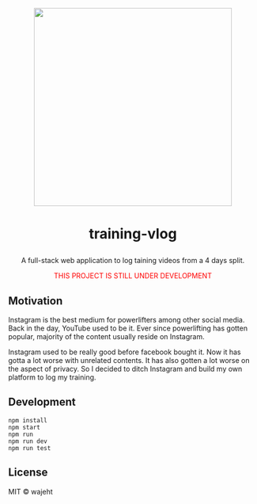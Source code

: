<p align="center"><img src="https://raw.githubusercontent.com/wajeht/training-vlog/main/public/images/screenshot_index.png" width="400"></p>

# <p align="center">training-vlog</p>

<p align="center">A full-stack web application to log taining videos from a 4 days split.</p>

<center><span style="color:red">THIS PROJECT IS STILL UNDER DEVELOPMENT</span></center>

## Motivation

Instagram is the best medium for powerlifters among other social media. Back in the day, YouTube used to be it. Ever since powerlifting has gotten popular, majority of the content usually reside on Instagram.

Instagram used to be really good before facebook bought it. Now it has gotta a lot worse with unrelated contents. It has also gotten a lot worse on the aspect of privacy. So I decided to ditch Instagram and build my own platform to log my training.

## Development

```
npm install
npm start
npm run
npm run dev
npm run test
```

## License

MIT © wajeht
